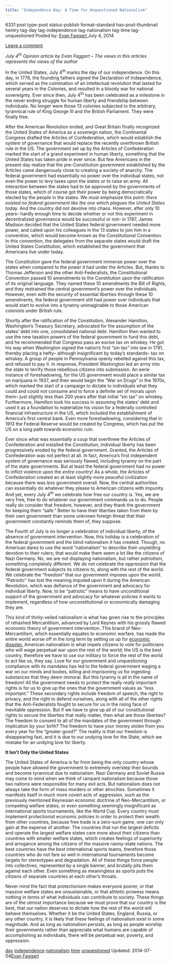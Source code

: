 ```yaml
---
title: "Independence Day: A Time for Unquestioned Nationalism"
---
```


6331 post type-post status-publish format-standard has-post-thumbnail hentry  tag-day tag-independence tag-nationalism tag-time tag-unquestioned
Posted by: <a href="https://www.deepdotweb.com/author/evanfaggart/" title="">Evan Faggart </a></span>
<span>July 4, 2014</span>
    
<a href="/2014/07/04/independence-day-time-unquestioned-nationalism/#respond">Leave a comment</a></span>
</p>
<p><em>July 4<sup>th</sup> Opinion article by Evan Faggart &#8211; The views in this articles represents the views of the author</em></p>
<p>In the United States, July 4<sup>th</sup> marks the day of our independence. On this day, in 1776, the founding fathers signed the Declaration of Independence, which served as the culmination of an intellectual revolution that lasted for several years in the Colonies, and resulted in a bloody war for national sovereignty. Ever since then, July 4<sup>th</sup> has been celebrated as a milestone in the never ending struggle for human liberty and friendship between individuals. No longer were those 13 colonies subjected to the arbitrary, tyrannical rule of King George III and the British Parliament. They were finally free.</p>
<p>After the American Revolution ended, and Great Britain finally recognized the United States of America as a sovereign nation, the Continental Congress drafted the Articles of Confederation, which would establish the system of governance that would replace the recently overthrown British rule in the US. The government set up by the Articles of Confederation marked the start of a grand experiment in human liberty, something that the United States has taken pride in ever since. But few Americans in the present day realize that the pre-Constitution government established by the Articles came dangerously close to creating a society of anarchy. The federal government had essentially no power over the individual states, not even the power to levy taxes upon the states or to raise an army. All interaction between the states had to be approved by the governments of those states, which of course got their power by being democratically elected by the people in the states. We must emphasize this point: <em>there existed no federal government like the one which plagues the United States today. </em>And the country did not devolve into chaos. However, after only 10 years&#8211; hardly enough time to decide whether or not this experiment in decentralized governance would be successful or not&#8211; in 1787, James Madison decided that the United States federal government needed more power, and called upon his colleagues in the 13 states to join him in a convention, which would become known as the Constitutional Convention. In this convention, the delegates from the separate states would draft the United States Constitution, which established the government that Americans live under today.</p>
<p>The Constitution gave the federal government immense power over the states when compared to the power it had under the Articles. But, thanks to Thomas Jefferson and the other Anti-Federalists, the Constitutional Convention passed 10 amendments to the Constitution upon the ratification of its original language. They named these 10 amendments the Bill of Rights, and they restrained the central government&#8217;s power over the individuals. However, even with the security of essential liberties through these 10 amendments, the federal government still had power over individuals that would start to evolve into a tyranny unimaginable to those American colonists under British rule.</p>
<p>Shortly after the ratification of the Constitution, Alexander Hamilton, Washington&#8217;s Treasury Secretary, advocated for the assumption of the states&#8217; debt into one, consolidated national debt. Hamilton then wanted to use the new taxation powers of the federal government to fund this debt, and he recommended that Congress pass an excise tax on whiskey. He got his way when Washington signed the nation&#8217;s first “sin tax” into law in 1791, thereby placing a hefty&#8211; although insignificant by today&#8217;s standards&#8211; tax on whiskey. A group of people in Pennsylvania openly rebelled against this tax, and refused to pay it. In response, President Washington led an army into the state to terrify those rebellious citizens into submission. An eerie instance of foreshadowing, for the US government would place a similar tax on marijuana in 1937, and then would begin the “War on Drugs” in the 1970s, which marked the start of a campaign to dictate to individuals what they could and could not consume and to force a definite set of morals upon them&#8211; just slightly less than 200 years after that initial “sin tax” on whiskey. Furthermore, Hamilton took his success in assuming the states&#8217; debt and used it as a foundation to materialize his vision for a federally controlled financial infrastructure in the US, which included the establishment of America&#8217;s first central bank. Even more foreshadowing, considering that in 1913 the Federal Reserve would be created by Congress, which has put the US on a long path towards economic ruin.</p>
<p>Ever since what was essentially a coup that overthrew the Articles of Confederation and installed the Constitution, individual liberty has been progressively eroded by the federal government. Granted, the Articles of Confederation was not perfect at all. In fact, America&#8217;s first independent system of governance was seriously flawed, including tyranny on the part of the state governments. But at least the federal government had no power to inflict violence upon the <em>entire </em>country! As a whole, the Articles of Confederation created an at least slightly more peaceful civilization because there was <em>less </em>government overall. Now, the central authorities can essentially do whatever they please to American citizens with impunity. And yet, every July 4<sup>th</sup> we celebrate how free our country is. Yes, we are very free, free to do whatever our government commands us to do. People really do consider that freedom, however, and they thank the government for keeping them “safe.” Better to have their liberties taken from them by their own government than some unknown foreign threat that their government constantly reminds them of, they suppose.</p>
<p>The Fourth of July is no longer a celebration of individual liberty, of the absence of government intervention. Now, this holiday is a celebration of the federal government and the blind nationalism it has created. Though, no American dares to use the word “nationalism” to describe their unyielding devotion to their rulers; that would make them seem a lot like the citizens of Nazi Germany. No, we are not displaying nationalism, but rather <em>patriotism</em>, something completely different. We do not celebrate the oppression that the federal government subjects its citizens to, along with the rest of the world. We celebrate the “freedom” that our government imposes upon the world. “Patriotic” has lost the meaning imputed upon it during the American Revolution, which was defiance of the government and advocacy for individual liberty. Now, to be “patriotic” means to have unconditional support of the government and advocacy for whatever policies it wants to implement, regardless of how unconstitutional or economically damaging they are.</p>
<p>This kind of thinly-veiled nationalism is what has given rise to the principles of rehashed Mercantilism, advanced by Lord Keynes with his grossly flawed economic theory of government intervention. This brand of Neo-Mercantilism, which essentially equates to economic warfare, has made the entire world worse off in the long term by setting us up for <a href="http://coinbrief.net/bitcoins-economic-crash/">economic disaster.</a> American nationalism is what impels citizens to vote for politicians who will wage perpetual war upon the rest of the world; the US is the best country, therefore we have to use our military to force the rest of the world to act like us, they say. Love for our government and unquestioning compliance with its mandates has led to the federal government waging a war on our minds and bodies, killing and imprisoning us for ingesting substances that they deem immoral. But this tyranny is all in the name of freedom! All the government needs to protect the really <em>really </em>important rights is for us to give up the ones that the government values as “less important.” These secondary rights include freedom of speech, the right to privacy, and the right to defend ourselves, along with all of the other rights that the Anti-Federalists fought to secure for us in the rising face of inevitable oppression. But if we have to give up all of our constitutional rights to secure the liberties that really matter, then what are those liberties? The freedom to consent to all of the mandates of the government through implication by your birth? The freedom to have your money stolen from you every year for the “greater good?” The reality is that our freedom is disappearing fast, and it is due to our undying love for the State, which we mistake for an undying love for liberty.</p>
<p><strong>It Isn&#8217;t Only the United States</strong></p>
<p>The United States of America is far from being the only country whose people have allowed the government to extremely overstep their bounds and become tyrannical due to nationalism. Nazi Germany and Soviet Russia may come to mind when we think of rampant nationalism because those two nations were responsible for many evil acts. But nationalism does not always take the form of mass murders or other atrocities. Sometimes it manifests itself in much more covert acts of aggression, such as the previously mentioned Keynesian economic doctrine of Neo-Mercantilism, or competing welfare states, or even something seemingly insignificant as international sports tournaments, like the World Cup. Every country must implement protectionist economic policies in order to protect their wealth from other countries, because free trade is a zero-sum game, one can only gain at the expense of another. The countries that run the largest deficits and operate the largest welfare states care more about their citizens than countries with smaller welfare states, which creates feelings of superiority and arrogance among the citizens of the massive nanny-state nations. The best countries have the best international sports teams, therefore those countries who do not fare so well in international tournaments become targets for stereotypes and degradation. All of these things force people into collectives, represented by a single banner, and brutally pits them against each other. Even something as meaningless as sports puts the citizens of separate countries at each other&#8217;s throats.</p>
<p>Never mind the fact that protectionism makes everyone poorer, or that massive welfare states are unsustainable, or that athletic prowess means nothing in terms of what individuals can contribute to society. These things are of the utmost importance because we must prove that our country is the best, that our nation deserves to dictate how the rest of the world will behave themselves. Whether it be the United States, England, Russia, or any other country, it is likely that these feelings of nationalism exist in some magnitude. And as long as nationalism persists, as long as people worship their governments rather than appreciate what humans are capable of accomplishing as individuals, there will be perpetual war, poverty, and oppression.</p>
</div>
<a href="https://www.deepdotweb.com/tag/day/" rel="tag">day</a> <a href="https://www.deepdotweb.com/tag/independence/" rel="tag">independence</a> <a href="https://www.deepdotweb.com/tag/nationalism/" rel="tag">nationalism</a> <a href="https://www.deepdotweb.com/tag/time/" rel="tag">time</a> <a href="https://www.deepdotweb.com/tag/unquestioned/" rel="tag">unquestioned</a></span> 
Updated: 2014-07-04<a href="https://www.deepdotweb.com/author/evanfaggart/" title="Posts by Evan Faggart" rel="author">Evan Faggart</a></strong></div>
    
